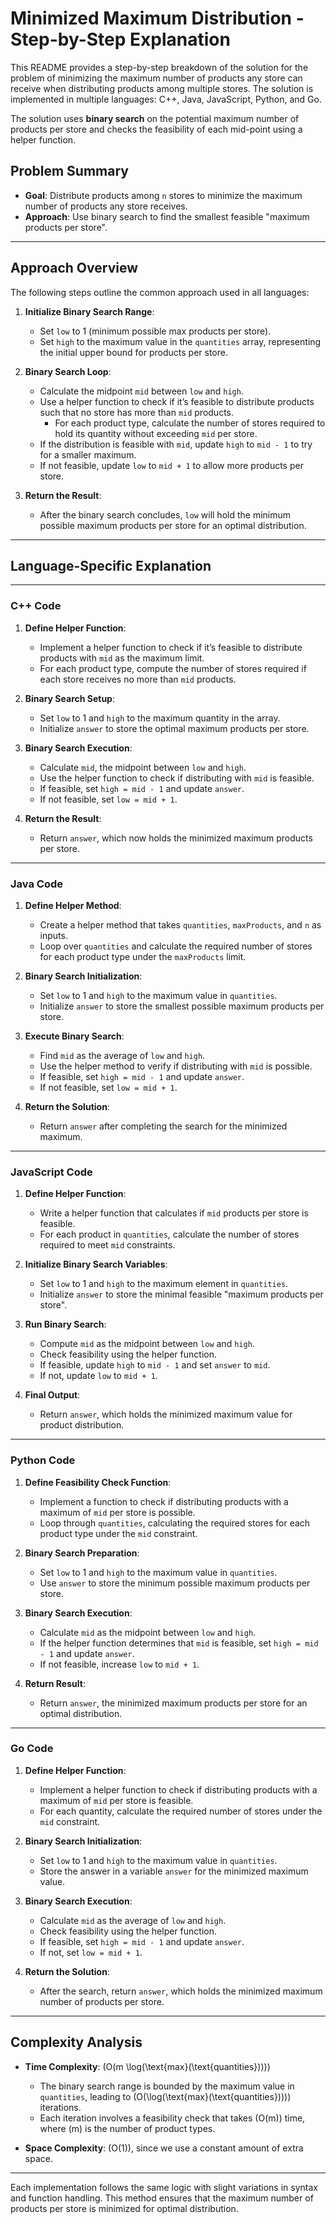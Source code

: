 # Minimized Maximum Distribution - Step-by-Step Explanation

This README provides a step-by-step breakdown of the solution for the problem of minimizing the maximum number of products any store can receive when distributing products among multiple stores. The solution is implemented in multiple languages: C++, Java, JavaScript, Python, and Go.

The solution uses **binary search** on the potential maximum number of products per store and checks the feasibility of each mid-point using a helper function.

## Problem Summary

- **Goal**: Distribute products among `n` stores to minimize the maximum number of products any store receives.
- **Approach**: Use binary search to find the smallest feasible "maximum products per store".

---

## Approach Overview

The following steps outline the common approach used in all languages:

1. **Initialize Binary Search Range**:
   - Set `low` to 1 (minimum possible max products per store).
   - Set `high` to the maximum value in the `quantities` array, representing the initial upper bound for products per store.

2. **Binary Search Loop**:
   - Calculate the midpoint `mid` between `low` and `high`.
   - Use a helper function to check if it’s feasible to distribute products such that no store has more than `mid` products.
     - For each product type, calculate the number of stores required to hold its quantity without exceeding `mid` per store.
   - If the distribution is feasible with `mid`, update `high` to `mid - 1` to try for a smaller maximum.
   - If not feasible, update `low` to `mid + 1` to allow more products per store.

3. **Return the Result**:
   - After the binary search concludes, `low` will hold the minimum possible maximum products per store for an optimal distribution.

---

## Language-Specific Explanation

---

### C++ Code

1. **Define Helper Function**:
   - Implement a helper function to check if it’s feasible to distribute products with `mid` as the maximum limit.
   - For each product type, compute the number of stores required if each store receives no more than `mid` products.

2. **Binary Search Setup**:
   - Set `low` to 1 and `high` to the maximum quantity in the array.
   - Initialize `answer` to store the optimal maximum products per store.

3. **Binary Search Execution**:
   - Calculate `mid`, the midpoint between `low` and `high`.
   - Use the helper function to check if distributing with `mid` is feasible.
   - If feasible, set `high = mid - 1` and update `answer`.
   - If not feasible, set `low = mid + 1`.

4. **Return the Result**:
   - Return `answer`, which now holds the minimized maximum products per store.

---

### Java Code

1. **Define Helper Method**:
   - Create a helper method that takes `quantities`, `maxProducts`, and `n` as inputs.
   - Loop over `quantities` and calculate the required number of stores for each product type under the `maxProducts` limit.

2. **Binary Search Initialization**:
   - Set `low` to 1 and `high` to the maximum value in `quantities`.
   - Initialize `answer` to store the smallest possible maximum products per store.

3. **Execute Binary Search**:
   - Find `mid` as the average of `low` and `high`.
   - Use the helper method to verify if distributing with `mid` is possible.
   - If feasible, set `high = mid - 1` and update `answer`.
   - If not feasible, set `low = mid + 1`.

4. **Return the Solution**:
   - Return `answer` after completing the search for the minimized maximum.

---

### JavaScript Code

1. **Define Helper Function**:
   - Write a helper function that calculates if `mid` products per store is feasible.
   - For each product in `quantities`, calculate the number of stores required to meet `mid` constraints.

2. **Initialize Binary Search Variables**:
   - Set `low` to 1 and `high` to the maximum element in `quantities`.
   - Initialize `answer` to store the minimal feasible "maximum products per store".

3. **Run Binary Search**:
   - Compute `mid` as the midpoint between `low` and `high`.
   - Check feasibility using the helper function.
   - If feasible, update `high` to `mid - 1` and set `answer` to `mid`.
   - If not, update `low` to `mid + 1`.

4. **Final Output**:
   - Return `answer`, which holds the minimized maximum value for product distribution.

---

### Python Code

1. **Define Feasibility Check Function**:
   - Implement a function to check if distributing products with a maximum of `mid` per store is possible.
   - Loop through `quantities`, calculating the required stores for each product type under the `mid` constraint.

2. **Binary Search Preparation**:
   - Set `low` to 1 and `high` to the maximum value in `quantities`.
   - Use `answer` to store the minimum possible maximum products per store.

3. **Binary Search Execution**:
   - Calculate `mid` as the midpoint between `low` and `high`.
   - If the helper function determines that `mid` is feasible, set `high = mid - 1` and update `answer`.
   - If not feasible, increase `low` to `mid + 1`.

4. **Return Result**:
   - Return `answer`, the minimized maximum products per store for an optimal distribution.

---

### Go Code

1. **Define Helper Function**:
   - Implement a helper function to check if distributing products with a maximum of `mid` per store is feasible.
   - For each quantity, calculate the required number of stores under the `mid` constraint.

2. **Binary Search Initialization**:
   - Set `low` to 1 and `high` to the maximum value in `quantities`.
   - Store the answer in a variable `answer` for the minimized maximum value.

3. **Binary Search Execution**:
   - Calculate `mid` as the average of `low` and `high`.
   - Check feasibility using the helper function.
   - If feasible, set `high = mid - 1` and update `answer`.
   - If not, set `low = mid + 1`.

4. **Return the Solution**:
   - After the search, return `answer`, which holds the minimized maximum number of products per store.

---

## Complexity Analysis

- **Time Complexity**: \(O(m \log(\text{max}(\text{quantities})))\)
  - The binary search range is bounded by the maximum value in `quantities`, leading to \(O(\log(\text{max}(\text{quantities})))\) iterations.
  - Each iteration involves a feasibility check that takes \(O(m)\) time, where \(m\) is the number of product types.

- **Space Complexity**: \(O(1)\), since we use a constant amount of extra space.

---

Each implementation follows the same logic with slight variations in syntax and function handling. This method ensures that the maximum number of products per store is minimized for optimal distribution.
